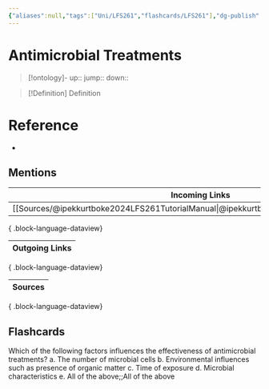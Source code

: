 ```yaml
---
{"aliases":null,"tags":["Uni/LFS261","flashcards/LFS261"],"dg-publish":true,"permalink":"/cards/antimicrobial-treatments/","dgPassFrontmatter":true}
---
```


# Antimicrobial Treatments

> [!ontology]-
> up:: 
> jump:: 
> down:: 

> [!Definition] Definition
> 

# Reference
- 

## Mentions
| Incoming Links                                                                              |
| ------------------------------------------------------------------------------------------- |
| [[Sources/@ipekkurtboke2024LFS261TutorialManual\|@ipekkurtboke2024LFS261TutorialManual]] |

{ .block-language-dataview}

| Outgoing Links |
| -------------- |

{ .block-language-dataview}

| Sources |
| ------- |

{ .block-language-dataview}

## Flashcards 

Which of the following factors influences the effectiveness of antimicrobial treatments? a. The number of microbial cells b. Environmental influences such as presence of organic matter c. Time of exposure d. Microbial characteristics e. All of the above;;All of the above